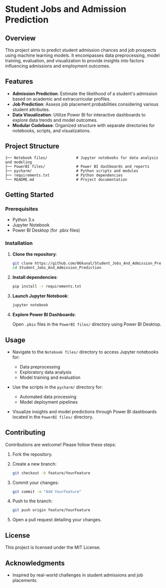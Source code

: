 # Student Jobs and Admission Prediction

## Overview

This project aims to predict student admission chances and job prospects using machine learning models. It encompasses data preprocessing, model training, evaluation, and visualization to provide insights into factors influencing admissions and employment outcomes.

## Features

* **Admission Prediction**: Estimate the likelihood of a student's admission based on academic and extracurricular profiles.
* **Job Prediction**: Assess job placement probabilities considering various student attributes.
* **Data Visualization**: Utilize Power BI for interactive dashboards to explore data trends and model outcomes.
* **Modular Codebase**: Organized structure with separate directories for notebooks, scripts, and visualizations.

## Project Structure

```
├── Notebook files/             # Jupyter notebooks for data analysis and modeling
├── PowerBI files/              # Power BI dashboards and reports
├── pycharm/                    # Python scripts and modules
├── requirements.txt            # Python dependencies
└── README.md                   # Project documentation
```

## Getting Started

### Prerequisites

* Python 3.x
* Jupyter Notebook
* Power BI Desktop (for .pbix files)

### Installation

1. **Clone the repository**:

   ```bash
   git clone https://github.com/06kunal/Student_Jobs_And_Admission_Prediction.git
   cd Student_Jobs_And_Admission_Prediction
   ```

2. **Install dependencies**:

   ```bash
   pip install -r requirements.txt
   ```

3. **Launch Jupyter Notebook**:

   ```bash
   jupyter notebook
   ```

4. **Explore Power BI Dashboards**:

   Open `.pbix` files in the `PowerBI files/` directory using Power BI Desktop.

## Usage

* Navigate to the `Notebook files/` directory to access Jupyter notebooks for:

  * Data preprocessing
  * Exploratory data analysis
  * Model training and evaluation

* Use the scripts in the `pycharm/` directory for:

  * Automated data processing
  * Model deployment pipelines

* Visualize insights and model predictions through Power BI dashboards located in the `PowerBI files/` directory.

## Contributing

Contributions are welcome! Please follow these steps:

1. Fork the repository.

2. Create a new branch:

   ```bash
   git checkout -b feature/YourFeature
   ```

3. Commit your changes:

   ```bash
   git commit -m "Add YourFeature"
   ```

4. Push to the branch:

   ```bash
   git push origin feature/YourFeature
   ```

5. Open a pull request detailing your changes.

## License

This project is licensed under the MIT License.

## Acknowledgments

* Inspired by real-world challenges in student admissions and job placements.
